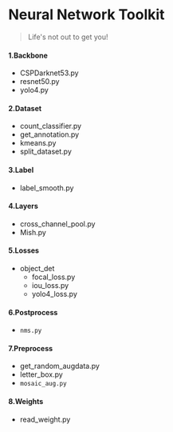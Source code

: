 # Neural Network Toolkit
> Life's not out to get you!

#### 1.Backbone

* CSPDarknet53.py
* resnet50.py
* yolo4.py

#### 2.Dataset

* count_classifier.py
* get_annotation.py
* kmeans.py
* split_dataset.py

#### 3.Label

- label_smooth.py

#### 4.Layers

* cross_channel_pool.py
* Mish.py

#### 5.Losses

* object_det
  * focal_loss.py
  * iou_loss.py
  * yolo4_loss.py

#### 6.Postprocess

* `nms.py`

#### 7.Preprocess

* get_random_augdata.py
* letter_box.py
* `mosaic_aug.py`

#### 8.Weights

* read_weight.py